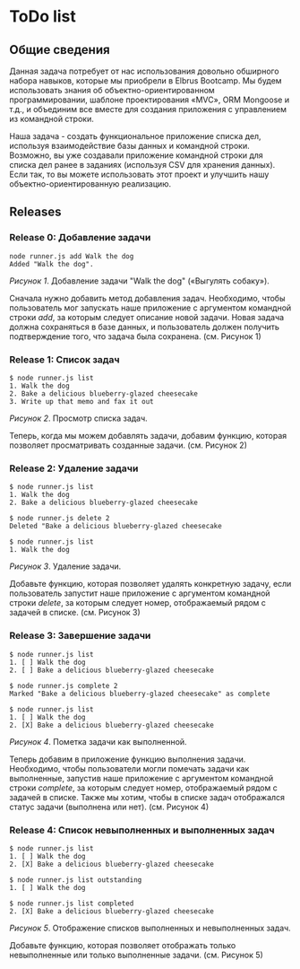 # ToDo list

## Общие сведения
Данная задача потребует от нас использования довольно обширного набора навыков, которые мы приобрели в Elbrus Bootcamp. Мы будем использовать знания об объектно-ориентированном программировании, шаблоне проектирования «MVC», ORM Mongoose и т.д., и объединим все вместе для создания приложения с управлением из командной строки.

Наша задача - создать функциональное приложение списка дел, используя взаимодействие базы данных и командной строки. Возможно, вы уже создавали приложение командной строки для списка дел ранее в заданиях (используя CSV для хранения данных). Если так, то вы можете использовать этот проект и улучшить нашу объектно-ориентированную реализацию.


## Releases


### Release 0: Добавление задачи

```
node runner.js add Walk the dog
Added "Walk the dog".
```

*Рисунок 1*.  Добавление задачи "Walk the dog" («Выгулять собаку»).

Сначала нужно добавить метод добавления задач. Необходимо, чтобы пользователь мог запускать наше приложение с аргументом командной строки *add*, за которым следует описание новой задачи. Новая задача должна сохраняться в базе данных, и пользователь должен получить подтверждение того, что задача была сохранена. (см. Рисунок 1)

### Release 1: Список задач
```
$ node runner.js list
1. Walk the dog
2. Bake a delicious blueberry-glazed cheesecake
3. Write up that memo and fax it out
```
*Рисунок 2*.  Просмотр списка задач.

Теперь, когда мы можем добавлять задачи, добавим функцию, которая позволяет просматривать созданные задачи. (см. Рисунок 2)


### Release 2: Удаление задачи

```
$ node runner.js list
1. Walk the dog
2. Bake a delicious blueberry-glazed cheesecake

$ node runner.js delete 2
Deleted "Bake a delicious blueberry-glazed cheesecake

$ node runner.js list
1. Walk the dog
```

*Рисунок 3*. Удаление задачи.

Добавьте функцию, которая позволяет удалять конкретную задачу, если пользователь запустит наше приложение с аргументом командной строки *delete*, за которым следует номер, отображаемый рядом с задачей в списке. (см. Рисунок 3)


### Release 3: Завершение задачи

```
$ node runner.js list
1. [ ] Walk the dog
2. [ ] Bake a delicious blueberry-glazed cheesecake

$ node runner.js complete 2
Marked "Bake a delicious blueberry-glazed cheesecake" as complete

$ node runner.js list
1. [ ] Walk the dog
2. [X] Bake a delicious blueberry-glazed cheesecake
```

*Рисунок 4*. Пометка задачи как выполненной.

Теперь добавим в приложение функцию выполнения задачи. Необходимо, чтобы пользователи могли помечать задачи как выполненные, запустив наше приложение с аргументом командной строки *complete*, за которым следует номер, отображаемый рядом с задачей в списке. Также мы хотим, чтобы в списке задач отображался статус задачи (выполнена или нет). (см. Рисунок 4)


### Release 4: Список невыполненных и выполненных задач
```
$ node runner.js list
1. [ ] Walk the dog
2. [X] Bake a delicious blueberry-glazed cheesecake

$ node runner.js list outstanding
1. [ ] Walk the dog

$ node runner.js list completed
2. [X] Bake a delicious blueberry-glazed cheesecake
```

*Рисунок 5*. Отображение списков выполненных и невыполненных задач.

Добавьте функцию, которая позволяет отображать только невыполненные или только выполненные задачи. (см. Рисунок 5)

